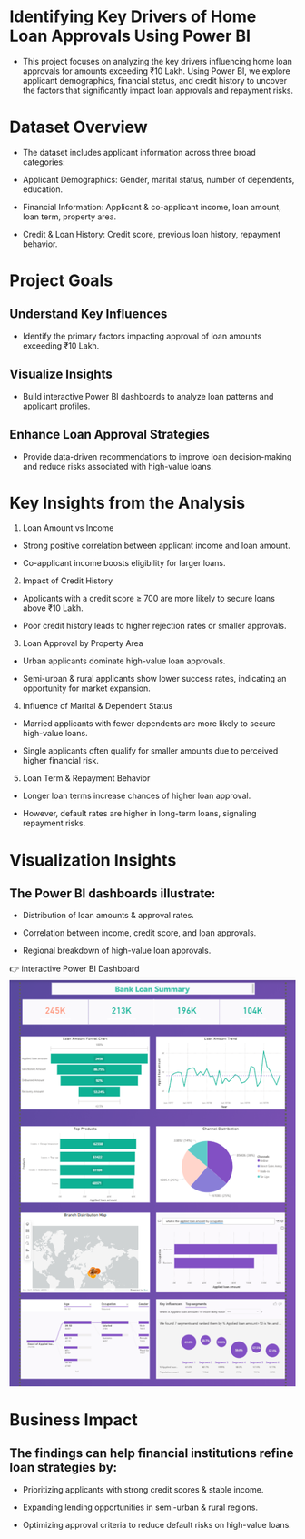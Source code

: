 # Identifying Key Drivers of Home Loan Approvals Using Power BI

- This project focuses on analyzing the key drivers influencing home loan approvals for amounts exceeding ₹10 Lakh. Using Power BI, we explore applicant demographics, financial status, and credit history to uncover the factors that significantly impact loan approvals and repayment risks.

# Dataset Overview

- The dataset includes applicant information across three broad categories:

- Applicant Demographics: Gender, marital status, number of dependents, education.

- Financial Information: Applicant & co-applicant income, loan amount, loan term, property area.

- Credit & Loan History: Credit score, previous loan history, repayment behavior.

# Project Goals

## Understand Key Influences

- Identify the primary factors impacting approval of loan amounts exceeding ₹10 Lakh.

## Visualize Insights

- Build interactive Power BI dashboards to analyze loan patterns and applicant profiles.

## Enhance Loan Approval Strategies

- Provide data-driven recommendations to improve loan decision-making and reduce risks associated with high-value loans.

# Key Insights from the Analysis
1. Loan Amount vs Income

- Strong positive correlation between applicant income and loan amount.

- Co-applicant income boosts eligibility for larger loans.

2. Impact of Credit History

- Applicants with a credit score ≥ 700 are more likely to secure loans above ₹10 Lakh.

- Poor credit history leads to higher rejection rates or smaller approvals.

3. Loan Approval by Property Area

- Urban applicants dominate high-value loan approvals.

- Semi-urban & rural applicants show lower success rates, indicating an opportunity for market expansion.

4. Influence of Marital & Dependent Status

- Married applicants with fewer dependents are more likely to secure high-value loans.

- Single applicants often qualify for smaller amounts due to perceived higher financial risk.

5. Loan Term & Repayment Behavior

- Longer loan terms increase chances of higher loan approval.

- However, default rates are higher in long-term loans, signaling repayment risks.

# Visualization Insights

## The Power BI dashboards illustrate:

- Distribution of loan amounts & approval rates.

- Correlation between income, credit score, and loan approvals.

- Regional breakdown of high-value loan approvals.

👉 interactive Power BI Dashboard![screenshot(495)](https://github.com/maheshyadavbattu/-Predictive-Insights-into-High-Value-Home-Loan-Approvals-Using-Power-BI-/blob/main/Dashboard%20view.png)

# Business Impact

## The findings can help financial institutions refine loan strategies by:

- Prioritizing applicants with strong credit scores & stable income.

- Expanding lending opportunities in semi-urban & rural regions.

- Optimizing approval criteria to reduce default risks on high-value loans.
